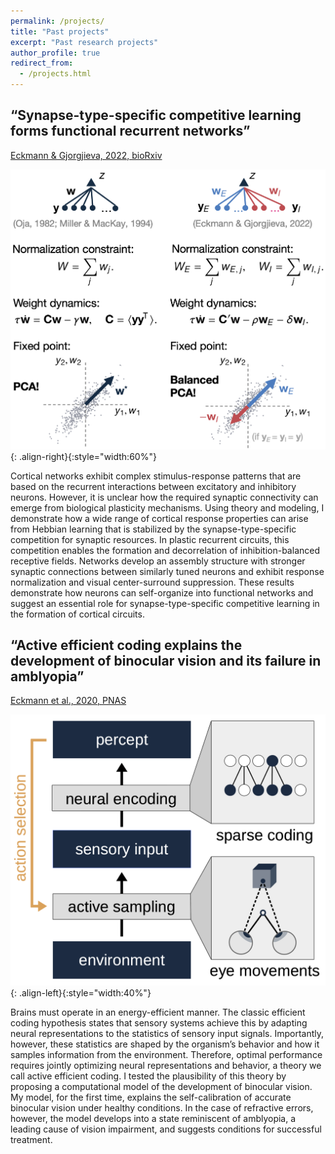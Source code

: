 ```yaml
---
permalink: /projects/
title: "Past projects"
excerpt: "Past research projects"
author_profile: true
redirect_from: 
  - /projects.html
---
```


## “Synapse-type-specific competitive learning forms functional recurrent networks”
[Eckmann & Gjorgjieva, 2022, bioRxiv](https://www.biorxiv.org/content/10.1101/2022.03.11.483899v1)

<!-- ![image-left](/images/norm.png){: .align-left}{:style="width:60%"} -->
![image-left](/images/stsp.png){: .align-right}{:style="width:60%"}

Cortical networks exhibit complex stimulus-response patterns that are based on the recurrent interactions between excitatory and inhibitory neurons. However, it is unclear how the required synaptic connectivity can emerge from biological plasticity mechanisms. Using theory and modeling, I demonstrate how a wide range of cortical response properties can arise from Hebbian learning that is stabilized by the synapse-type-specific competition for synaptic resources.
In plastic recurrent circuits, this competition enables the formation and decorrelation of inhibition-balanced receptive fields. Networks develop an assembly structure with stronger synaptic connections between similarly tuned neurons and exhibit response normalization and visual center-surround suppression. These results demonstrate how neurons can self-organize into functional networks and suggest an essential role for synapse-type-specific competitive learning in the formation of cortical circuits.



## “Active efficient coding explains the development of binocular vision and its failure in amblyopia”
[Eckmann et al., 2020, PNAS](https://www.pnas.org/doi/10.1073/pnas.1908100117)

![image-left](/images/aec.png){: .align-left}{:style="width:40%"}

Brains must operate in an energy-efficient manner. The classic efficient coding hypothesis states that sensory systems achieve this by adapting neural representations to the statistics of sensory input signals. Importantly, however, these
statistics are shaped by the organism’s behavior and how it samples information from
the environment. Therefore, optimal performance requires jointly optimizing neural
representations and behavior, a theory we call active efficient coding. I tested the plausibility of this theory by proposing a computational model of the development of binocular vision. My model, for the first time, explains the self-calibration of accurate binocular vision under healthy conditions. In the case of refractive errors, however, the model develops into a state reminiscent of amblyopia, a leading cause of vision impairment, and suggests conditions for successful treatment.
